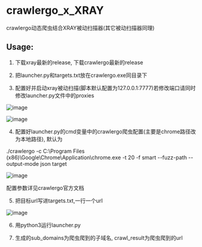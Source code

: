 # crawlergo_x_XRAY

crawlergo动态爬虫结合XRAY被动扫描器(其它被动扫描器同理)

## Usage: 

1. 下载xray最新的release, 下载crawlergo最新的release

2. 把launcher.py和targets.txt放在crawlergo.exe同目录下

3. 配置好并启动xray被动扫描(脚本默认配置为127.0.0.1:7777)若修改端口请同时修改launcher.py文件中的proxies

![image](https://raw.githubusercontent.com/timwhitez/crawlergo_x_XRAY/master/img/0.png)

![image](https://raw.githubusercontent.com/timwhitez/crawlergo_x_XRAY/master/img/1.png)

4. 配置好launcher.py的cmd变量中的crawlergo爬虫配置(主要是chrome路径改为本地路径), 默认为

./crawlergo -c C:\Program Files (x86)\Google\Chrome\Application\chrome.exe -t 20 -f smart --fuzz-path --output-mode json target

![image](https://raw.githubusercontent.com/timwhitez/crawlergo_x_XRAY/master/img/4.png)

配置参数详见crawlergo官方文档

5. 把目标url写进targets.txt,一行一个url

![image](https://raw.githubusercontent.com/timwhitez/crawlergo_x_XRAY/master/img/3.png)

6. 用python3运行launcher.py

7. 生成的sub_domains为爬虫爬到的子域名, crawl_result为爬虫爬到的url
